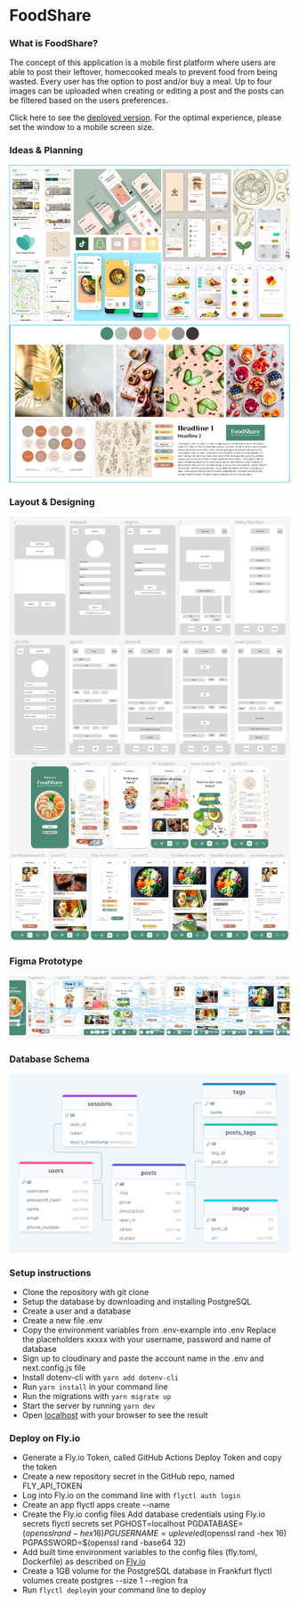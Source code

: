 # FoodShare

### What is FoodShare?

The concept of this application is a mobile first platform where users are able to post their leftover, homecooked meals to prevent food from being wasted. Every user has the option to post and/or buy a meal. Up to four images can be uploaded when creating or editing a post and the posts can be filtered based on the users preferences.

Click here to see the <a href="https://foodshare.fly.dev/">deployed version</a>.
For the optimal experience, please set the window to a mobile screen size.

### Ideas & Planning

![Inspirations](public/inspo.png)
![Moodboard](public/moodboard.png)

### Layout & Designing

![Layout in grey scale](public/layout-grey.png)
![Layout in color](public/layout-color.png)

### Figma Prototype

![User flow prototype](public/user-flow.png)

### Database Schema

![DrawSQL database schema](public/database-schema.png)

### Setup instructions

- Clone the repository with git clone <repo>
- Setup the database by downloading and installing PostgreSQL
- Create a user and a database
- Create a new file .env
- Copy the environment variables from .env-example into .env
  Replace the placeholders xxxxx with your username, password and name of database
- Sign up to cloudinary and paste the account name in the .env and next.config.js file
- Install dotenv-cli with `yarn add dotenv-cli`
- Run `yarn install` in your command line
- Run the migrations with `yarn migrate up`
- Start the server by running `yarn dev`
- Open <a href="http://localhost:3000">localhost</a> with your browser to see the result

### Deploy on Fly.io

- Generate a Fly.io Token, called GitHub Actions Deploy Token and copy the token
- Create a new repository secret in the GitHub repo, named FLY_API_TOKEN
- Log into Fly.io on the command line with `flyctl auth login`
- Create an app flyctl apps create --name <app name>
- Create the Fly.io config files
  Add database credentials using Fly.io secrets flyctl secrets set PGHOST=localhost PGDATABASE=$(openssl rand -hex 16) PGUSERNAME=upleveled$(openssl rand -hex 16) PGPASSWORD=$(openssl rand -base64 32)
- Add built time environment variables to the config files (fly.toml, Dockerfile) as described on <a href="https://fly.io/docs/languages-and-frameworks/nextjs/#what-about-build-time-environment-variables">Fly.io</a>
- Create a 1GB volume for the PostgreSQL database in Frankfurt flyctl volumes create postgres --size 1 --region fra
- Run `flyctl deploy`in your command line to deploy
